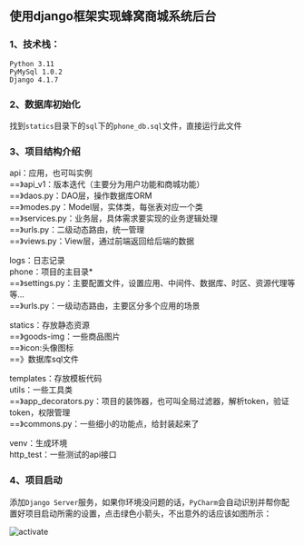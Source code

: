 ## 使用django框架实现蜂窝商城系统后台

### 1、技术栈：
    Python 3.11
    PyMySql 1.0.2
    Django 4.1.7

### 2、数据库初始化
找到`statics`目录下的`sql`下的`phone_db.sql`文件，直接运行此文件

### 3、项目结构介绍
api：应用，也可叫实例\
==》api_v1：版本迭代（主要分为用户功能和商城功能）\
==》daos.py：DAO层，操作数据库ORM\
==》modes.py：Model层，实体类，每张表对应一个类\
==》services.py：业务层，具体需求要实现的业务逻辑处理\
==》urls.py：二级动态路由，统一管理\
==》views.py：View层，通过前端返回给后端的数据

logs：日志记录\
phone：项目的主目录*\
==》settings.py：主要配置文件，设置应用、中间件、数据库、时区、资源代理等等...\
==》urls.py：一级动态路由，主要区分多个应用的场景

statics：存放静态资源\
==》goods-img：一些商品图片\
==》icon:头像图标\
==》数据库sql文件

templates：存放模板代码\
utils：一些工具类\
==》app_decorators.py：项目的装饰器，也可叫全局过滤器，解析token，验证token，权限管理\
==》commons.py：一些细小的功能点，给封装起来了

venv：生成环境\
http_test：一些测试的api接口

### 4、项目启动

添加`Django Server`服务，如果你环境没问题的话，`PyCharm`会自动识别并帮你配置好项目启动所需的设置，点击绿色小箭头，不出意外的话应该如图所示：

<img src="https://www.llhnp.com/usr/images/phone3_server/phone3_serever_activate.png" alt="activate"  />

